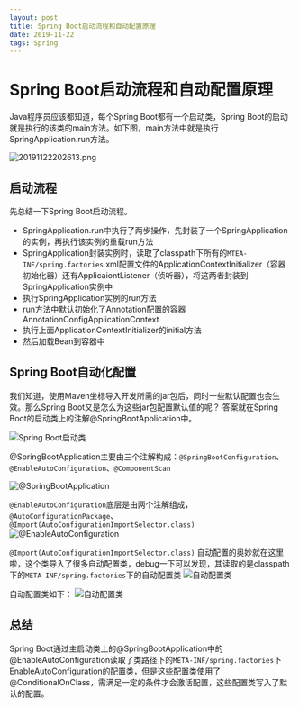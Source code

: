```yaml
---
layout: post
title: Spring Boot启动流程和自动配置原理
date: 2019-11-22
tags: Spring
---
```

# Spring Boot启动流程和自动配置原理

Java程序员应该都知道，每个Spring Boot都有一个启动类，Spring Boot的启动就是执行的该类的main方法。如下图，main方法中就是执行SpringApplication.run方法。

![20191122202613.png](https://i.loli.net/2019/11/22/kr1N6oegGLQBAOH.png)


## 启动流程

先总结一下Spring Boot启动流程。
+ SpringApplication.run中执行了两步操作，先封装了一个SpringApplication的实例，再执行该实例的重载run方法
+ SpringApplication封装实例时，读取了classpath下所有的```MTEA-INF/spring.factories``` xml配置文件的ApplicationContextInitializer（容器初始化器）还有ApplicaiontListener（侦听器），将这两者封装到SpringApplication实例中
+ 执行SpringApplication实例的run方法
+ run方法中默认初始化了Annotation配置的容器AnnotationConfigApplicationContext
+ 执行上面ApplicationContextInitializer的initial方法
+ 然后加载Bean到容器中


## Spring Boot自动化配置

我们知道，使用Maven坐标导入开发所需的jar包后，同时一些默认配置也会生效。那么Spring Boot又是怎么为这些jar包配置默认值的呢？ 答案就在Spring Boot的启动类上的注解@SpringBootApplication中。

![Spring Boot启动类](https://upload-images.jianshu.io/upload_images/8746907-7a7273c5c441ac0c.png?imageMogr2/auto-orient/strip%7CimageView2/2/w/1240)

@SpringBootApplication主要由三个注解构成：```@SpringBootConfiguration```、```@EnableAutoConfiguration```、```@ComponentScan```

![@SpringBootApplication](https://upload-images.jianshu.io/upload_images/8746907-fd1dabdd2a4da33f.png?imageMogr2/auto-orient/strip%7CimageView2/2/w/1240)

```@EnableAutoConfiguration```底层是由两个注解组成，```@AutoConfigurationPackage```、```@Import(AutoConfigurationImportSelector.class)```
![@EnableAutoConfiguration](https://upload-images.jianshu.io/upload_images/8746907-90c0499dc4ff4e5a.png?imageMogr2/auto-orient/strip%7CimageView2/2/w/1240)


```@Import(AutoConfigurationImportSelector.class)``` 自动配置的奥妙就在这里啦，这个类导入了很多自动配置类，debug一下可以发现，其读取的是classpath下的```META-INF/spring.factories```下的自动配置类
![自动配置类](https://upload-images.jianshu.io/upload_images/8746907-b01fca5cb050409f.png?imageMogr2/auto-orient/strip%7CimageView2/2/w/1240)

自动配置类如下：
![自动配置类](https://upload-images.jianshu.io/upload_images/8746907-1c0475ebcdb8f9b0.png?imageMogr2/auto-orient/strip%7CimageView2/2/w/1240)


## 总结

Spring Boot通过主启动类上的@SpringBootApplication中的@EnableAutoConfiguration读取了类路径下的```META-INF/spring.factories```下EnableAutoConfiguration的配置类，但是这些配置类使用了@ConditionalOnClass，需满足一定的条件才会激活配置，这些配置类写入了默认的配置。
